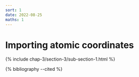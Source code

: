 ```yaml
---
sort: 1
date: 2022-08-25
maths: 1
---
```


# Importing atomic coordinates

{% include chap-3/section-3/sub-section-1.html %}

{% bibliography --cited %}

